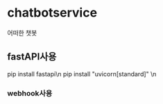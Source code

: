 # chatbotservice

어떠한 챗봇


## fastAPI사용
pip install fastapi\n
pip install "uvicorn[standard]" \n

### webhook사용  

